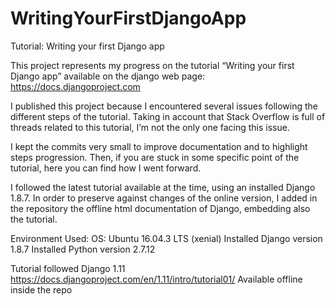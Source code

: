# WritingYourFirstDjangoApp
Tutorial: Writing your first Django app

This project represents my progress on the tutorial “Writing your first Django app” available on the django web page:
https://docs.djangoproject.com

I published this project because I encountered several issues following the different steps of the tutorial.
Taking in account that Stack Overflow is full of threads related to this tutorial, I’m not the only one facing this issue.

I kept the commits very small to improve documentation and to highlight steps progression. 
Then, if you are stuck in some specific point of the tutorial, here you can find how I went forward.

I followed the latest tutorial available at the time, using an installed Django 1.8.7.
In order to preserve against changes of the online version, I added in the repository the offline html documentation of Django, embedding also the tutorial.

Environment Used:
OS: Ubuntu 16.04.3 LTS (xenial)
Installed Django version 1.8.7
Installed Python version 2.7.12

Tutorial followed Django 1.11
https://docs.djangoproject.com/en/1.11/intro/tutorial01/
Available offline inside the repo

